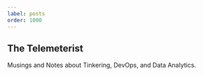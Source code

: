 ```yaml
---
label: posts
order: 1000
---
```

## The Telemeterist

Musings and Notes about Tinkering, DevOps, and Data Analytics.